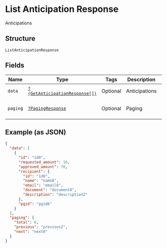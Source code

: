 
# List Anticipation Response

Anticipations

## Structure

`ListAnticipationResponse`

## Fields

| Name | Type | Tags | Description | Getter | Setter |
|  --- | --- | --- | --- | --- | --- |
| `data` | [`?(GetAnticipationResponse[])`](../../doc/models/get-anticipation-response.md) | Optional | Anticipations | getData(): ?array | setData(?array data): void |
| `paging` | [`?PagingResponse`](../../doc/models/paging-response.md) | Optional | Paging | getPaging(): ?PagingResponse | setPaging(?PagingResponse paging): void |

## Example (as JSON)

```json
{
  "data": [
    {
      "id": "id0",
      "requested_amount": 16,
      "approved_amount": 70,
      "recipient": {
        "id": "id8",
        "name": "name8",
        "email": "email8",
        "document": "document8",
        "description": "description2"
      },
      "pgid": "pgid6"
    }
  ],
  "paging": {
    "total": 6,
    "previous": "previous2",
    "next": "next8"
  }
}
```

